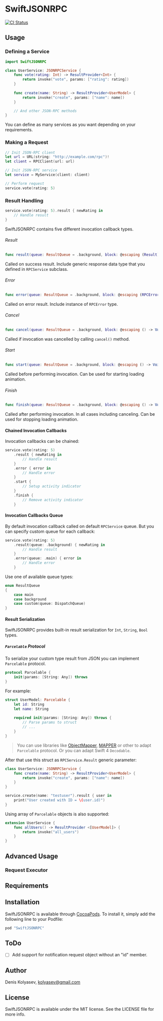 # SwiftJSONRPC

[![CI Status](http://img.shields.io/travis/kolyasev/SwiftJSONRPC.svg?style=flat)](https://travis-ci.org/kolyasev/SwiftJSONRPC)
<!-- [![Version](https://img.shields.io/cocoapods/v/SwiftJSONRPC.svg?style=flat)](http://cocoapods.org/pods/SwiftJSONRPC) -->
<!-- [![License](https://img.shields.io/cocoapods/l/SwiftJSONRPC.svg?style=flat)](http://cocoapods.org/pods/SwiftJSONRPC) -->
<!-- [![Platform](https://img.shields.io/cocoapods/p/SwiftJSONRPC.svg?style=flat)](http://cocoapods.org/pods/SwiftJSONRPC) -->

## Usage

### Defining a Service

```swift
import SwiftJSONRPC

class UserService: JSONRPCService {
	func vote(rating: Int) -> ResultProvider<Int> {
		return invoke("vote", params: ["rating": rating])
	}
	
	func create(name: String) -> ResultProvider<UserModel> {
		return invoke("create", params: ["name": name])
	}

	// And other JSON-RPC methods
}
```

You can define as many services as you want depending on your requirements.

### Making a Request

```swift
// Init JSON-RPC client
let url = URL(string: "http://example.com/rpc")!
let client = RPCClient(url: url)

// Init JSON-RPC service
let service = MyService(client: client)

// Perform request
service.vote(rating: 5)
```

### Result Handling

```swift
service.vote(rating: 5).result { newRating in
	// Handle result
}
```

SwiftJSONRPC contains five different invocation callback types.

###### Result

```swift
func result(queue: ResultQueue = .background, block: @escaping (Result) -> Void) -> Self
```

Called on success result. Include generic response data type that you defined in `RPCService` subclass.

###### Error

```swift
func error(queue: ResultQueue = .background, block: @escaping (RPCError) -> Void) -> Self
```

Called on error result. Include instance of `RPCError` type.

###### Cancel

```swift
func cancel(queue: ResultQueue = .background, block: @escaping () -> Void) -> Self
```

Called if invocation was cancelled by calling `cancel()` method.

###### Start

```swift
func start(queue: ResultQueue = .background, block: @escaping () -> Void) -> Self
```

Called before performing invocation. Can be used for starting loading animation.

###### Finish

```swift
func finish(queue: ResultQueue = .background, block: @escaping () -> Void) -> Self
```

Called after performing invocation. In all cases including canceling. Can be used for stopping loading animation.

#### Chained Invocation Callbacks

Invocation callbacks can be chained:

```swift
service.vote(rating: 5)
	.result { newRating in
		// Handle result
	}
	.error { error in
		// Handle error
	}
	.start {
		// Setup activity indicator
	}
	.finish {
		// Remove activity indicator
	}
```

#### Invocation Callbacks Queue

By default invocation callback called on default `RPCService` queue. But you can specify custom queue for each callback:

```swift
service.vote(rating: 5)
	.result(queue: .background) { newRating in
		// Handle result
	}
	.error(queue: .main) { error in
		// Handle error
	}
```

Use one of available queue types:

```swift
enum ResultQueue
{
    case main
    case background
    case custom(queue: DispatchQueue)
}
```

#### Result Serialization

SwiftJSONRPC provides built-in result serialization for `Int`, `String`, `Bool` types.

##### `Parcelable` Protocol

To serialize your custom type result from JSON you can implement `Parcelable` protocol.

```swift
protocol Parcelable {
    init(params: [String: Any]) throws
}
```

For example:

```swift
struct UserModel: Parcelable {
	let id: String
	let name: String
	
	required init(params: [String: Any]) throws {
		// Parse params to struct
		// ...
	}
}
```

> You can use libraries like [ObjectMapper](https://github.com/Hearst-DD/ObjectMapper), [MAPPER](https://github.com/LYFT/MAPPER) or other to adapt `Parcelable` protocol. Or you can adapt Swift 4 `Decodable`.

After that use this struct as `RPCService.Result` generic parameter:

```swift
class UserService: JSONRPCService {
	func create(name: String) -> ResultProvider<UserModel> {
		return invoke("create", params: ["name": name])
	}
}
```
```swift
service.create(name: "testuser").result { user in
	print("User created with ID = \(user.id)")
}
```

Using array of `Parcelable` objects is also supported:

```swift
extension UserService {
	func allUsers() -> ResultProvider <[UserModel]> {
		return invoke("all_users")
	}
}
```


## Advanced Usage

### Request Executor

## Requirements

## Installation

SwiftJSONRPC is available through [CocoaPods](http://cocoapods.org). To install
it, simply add the following line to your Podfile:

```ruby
pod "SwiftJSONRPC"
```

## ToDo

- [ ] Add support for notification request object without an "id" member.

## Author

Denis Kolyasev, kolyasev@gmail.com

## License

SwiftJSONRPC is available under the MIT license. See the LICENSE file for more info.
